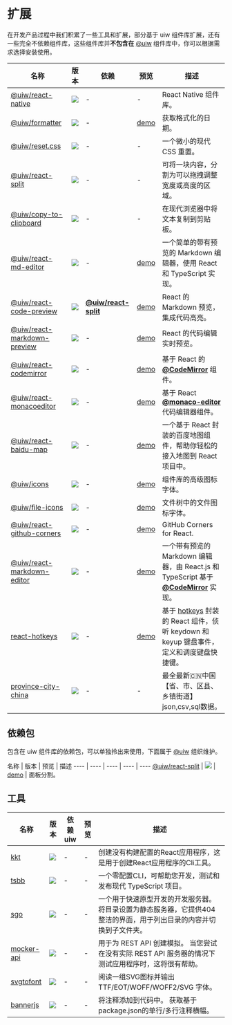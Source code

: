 扩展
===

在开发产品过程中我们积累了一些工具和扩展，部分基于 uiw 组件库扩展，还有一些完全不依赖组件库，这些组件库并**不包含在** [@uiw](https://github.com/uiwjs/uiw) 组件库中，你可以根据需求选择安装使用。

名称 | 版本 | 依赖 | 预览 | 描述
---- | ---- | ---- | ---- | ----
[@uiw/react-native](https://github.com/uiwjs/react-native-uiw) | [![](https://img.shields.io/npm/v/@uiw/react-native.svg)](https://www.npmjs.com/package/@uiw/react-native) | - | - | React Native 组件库。
[@uiw/formatter](https://github.com/uiwjs/date-formatter) | [![](https://img.shields.io/npm/v/@uiw/formatter.svg)](https://www.npmjs.com/package/@uiw/formatter) | - | [demo](https://codesandbox.io/s/date-formatter-demo-jib1u) | 获取格式化的日期。
[@uiw/reset.css](https://github.com/uiwjs/reset-css) | [![](https://img.shields.io/npm/v/@uiw/reset.css.svg)](https://www.npmjs.com/package/@uiw/reset.css) | - | - | 一个微小的现代 CSS 重置。
[@uiw/react-split](https://github.com/uiwjs/react-split) | [![](https://img.shields.io/npm/v/@uiw/react-split.svg)](https://www.npmjs.com/package/@uiw/react-split) | - | - | 可将一块内容，分割为可以拖拽调整宽度或高度的区域。
[@uiw/copy-to-clipboard](https://github.com/uiwjs/copy-to-clipboard) | [![](https://img.shields.io/npm/v/@uiw/copy-to-clipboard.svg)](https://www.npmjs.com/package/@uiw/copy-to-clipboard) | - | - | 在现代浏览器中将文本复制到剪贴板。
[@uiw/react-md-editor](https://github.com/uiwjs/react-md-editor) | [![](https://img.shields.io/npm/v/@uiw/react-md-editor.svg)](https://www.npmjs.com/package/@uiw/react-md-editor) | - | [demo](https://uiwjs.github.io/react-md-editor/) | 一个简单的带有预览的 Markdown 编辑器，使用 React 和 TypeScript 实现。
[@uiw/react-code-preview](https://github.com/uiwjs/react-code-preview) | [![](https://img.shields.io/npm/v/@uiw/react-code-preview.svg)](https://www.npmjs.com/package/@uiw/react-code-preview) | [**@uiw/react-split**](https://github.com/uiwjs/react-split) | [demo](https://uiwjs.github.io/react-code-preview/) | React 的 Markdown 预览，集成代码高亮。
[@uiw/react-markdown-preview](https://github.com/uiwjs/react-markdown-preview) | [![](https://img.shields.io/npm/v/@uiw/react-markdown-preview.svg)](https://www.npmjs.com/package/@uiw/react-code-preview) | - | [demo](https://uiwjs.github.io/react-markdown-preview/) | React 的代码编辑实时预览。
[@uiw/react-codemirror](https://github.com/uiwjs/react-codemirror) | [![](https://img.shields.io/npm/v/@uiw/react-codemirror.svg)](https://www.npmjs.com/package/@uiw/react-codemirror) | - | [demo](https://uiwjs.github.io/react-codemirror/) | 基于 React 的 [**@CodeMirror**](https://github.com/codemirror) 组件。
[@uiw/react-monacoeditor](https://github.com/jaywcjlove/react-monacoeditor) | [![](https://img.shields.io/npm/v/@uiw/react-monacoeditor.svg)](https://www.npmjs.com/package/@uiw/react-monacoeditor) | - | [demo](https://jaywcjlove.github.io/react-monacoeditor/) | 基于 React [**@monaco-editor**](https://github.com/Microsoft/monaco-editor) 代码编辑器组件。
[@uiw/react-baidu-map](https://github.com/uiwjs/react-baidu-map) | [![](https://img.shields.io/npm/v/@uiw/react-baidu-map.svg)](https://www.npmjs.com/package/@uiw/react-baidu-map) | - | [demo](https://uiwjs.github.io/react-baidu-map/) | 一个基于 React 封装的百度地图组件，帮助你轻松的接入地图到 React 项目中。
[@uiw/icons](https://github.com/uiwjs/icons) | [![](https://img.shields.io/npm/v/@uiw/icons.svg)](https://www.npmjs.com/package/@uiw/icons) | - | [demo](https://uiwjs.github.io/icons/) | 组件库的高级图标字体。
[@uiw/file-icons](https://github.com/uiwjs/file-icons) | [![](https://img.shields.io/npm/v/@uiw/file-icons.svg)](https://www.npmjs.com/package/@uiw/file-icons) | - | [demo](https://uiwjs.github.io/file-icons/) | 文件树中的文件图标字体。
[@uiw/react-github-corners](https://github.com/uiwjs/react-github-corners) | [![](https://img.shields.io/npm/v/@uiw/react-github-corners.svg)](https://www.npmjs.com/package/@uiw/react-github-corners) | - | [demo](https://uiwjs.github.io/react-github-corners/) | GitHub Corners for React.
[@uiw/react-markdown-editor](https://github.com/uiwjs/react-markdown-editor) | [![](https://img.shields.io/npm/v/@uiw/react-markdown-editor.svg)](https://www.npmjs.com/package/@uiw/react-markdown-editor) | - | [demo](https://uiwjs.github.io/react-markdown-editor/) | 一个带有预览的 Markdown 编辑器，由 React.js 和 TypeScript 基于 [**@CodeMirror**](https://github.com/codemirror) 实现。
[react-hotkeys](https://github.com/jaywcjlove/react-hotkeys) | [![](https://img.shields.io/npm/v/react-hot-keys.svg)](https://www.npmjs.com/package/react-hot-keys) | - | [demo](https://jaywcjlove.github.io/react-hotkeys/) | 基于 [hotkeys](https://github.com/jaywcjlove/hotkeys) 封装的 React 组件，侦听 keydown 和 keyup 键盘事件，定义和调度键盘快捷键。
[province-city-china](https://github.com/uiwjs/province-city-china) | [![](https://img.shields.io/npm/v/province-city-china.svg)](https://www.npmjs.com/package/province-city-china) | - | - | 最全最新🇨🇳中国【省、市、区县、乡镇街道】json,csv,sql数据。

## 依赖包

包含在 uiw 组件库的依赖包，可以单独拎出来使用，下面属于 [@uiw](https://github.com/uiwjs/uiw) 组织维护。

名称 | 版本 | 预览 | 描述
---- | ---- | ---- | ---- | ----
[@uiw/react-split](https://github.com/uiwjs/react-split) | [![](https://img.shields.io/npm/v/@uiw/react-split.svg)](https://www.npmjs.com/package/@uiw/react-split) | [demo](https://uiwjs.github.io/react-split/) | 面板分割。

## 工具

名称 | 版本 | 依赖 uiw | 预览 | 描述
---- | ---- | ---- | ---- | ----
[kkt](https://github.com/kktjs/kkt-next) | [![](https://img.shields.io/npm/v/kkt.svg)](https://www.npmjs.com/package/kkt) | - | - | 创建没有构建配置的React应用程序，这是用于创建React应用程序的Cli工具。
[tsbb](https://github.com/jaywcjlove/tsbb) | [![](https://img.shields.io/npm/v/tsbb.svg)](https://www.npmjs.com/package/tsbb) | - | - | 一个零配置CLI，可帮助您开发，测试和发布现代 TypeScript 项目。
[sgo](https://github.com/jaywcjlove/sgo) | [![](https://img.shields.io/npm/v/sgo.svg)](https://www.npmjs.com/package/sgo) | - | - | 一个用于快速原型开发的开发服务器。 将目录设置为静态服务器，它提供404整洁的界面，用于列出目录的内容并切换到子文件夹。
[mocker-api](https://github.com/jaywcjlove/mocker-api) | [![](https://img.shields.io/npm/v/mocker-api.svg)](https://www.npmjs.com/package/mocker-api) | - | - | 用于为 REST API 创建模拟。 当您尝试在没有实际 REST API 服务器的情况下测试应用程序时，这将很有帮助。
[svgtofont](https://github.com/jaywcjlove/svgtofont) | [![](https://img.shields.io/npm/v/svgtofont.svg)](https://www.npmjs.com/package/svgtofont) | - | - | 阅读一组SVG图标并输出 TTF/EOT/WOFF/WOFF2/SVG 字体。
[bannerjs](https://github.com/jaywcjlove/bannerjs) | [![](https://img.shields.io/npm/v/bannerjs.svg)](https://www.npmjs.com/package/bannerjs) | - | - | 将注释添加到代码中。 获取基于package.json的单行/多行注释横幅。
